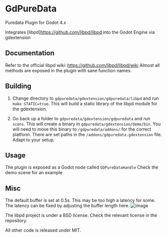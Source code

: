 # GdPureData
Puredata Plugin for Godot 4.x

Integrates [libpd]https://github.com/libpd/libpd into the Godot Engine via gdextension

## Documentation

Refer to the official libpd wiki: https://github.com/libpd/libpd/wiki
Almost all methods are exposed in the plugin with sane function names.

## Building

1. Change directory to ``gdpuredata/gdextension/gdpuredata/libpd`` and run ``make STATIC=true``.
This will build a static library of the libpd module for the gdextension. 

2. Go back up a folder to ``gdpuredata/gdextension/gdpuredata`` and run ``scons``.
This will create a binary in ``gdpuredata/gdextension/demo/bin``. You will need to move this binary to ``/gdpuredata/addons/`` for the correct platform.
There are set paths in the ``/addons/gdpuredata.gdextension`` file. Adapt to your setup.

## Usage

The plugin is exposed as a Godot node called ``GDPureDataHandle``
Check the demo scene for an example

## Misc

The default buffer is set at 0.5s. This may be too high a latency for some.
The latency can be fixed by adjusting the buffer length here.
![image](https://github.com/kumikohime/gdpuredata/assets/76047673/014303bd-d540-4856-8eac-69bde4587817)

The libpd project is under a BSD license. Check the relevant license in the repository.

All other code is released under MIT.


